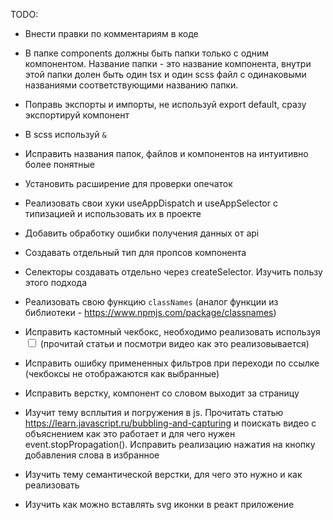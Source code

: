 TODO: 

- Внести правки по комментариям в коде 
- В папке components должны быть папки только с одним компонентом. Название папки - это название компонента, внутри этой папки долен быть один tsx и один scss файл с одинаковыми названиями соответствующими названию папки. 
- Поправь экспорты и импорты, не используй export default, сразу экспортируй компонент 
- В scss используй `&`
- Исправить названия папок, файлов и компонентов на интуитивно более понятные
- Установить расширение для проверки опечаток
- Реализовать свои хуки useAppDispatch и useAppSelector с типизацией и использовать их в проекте
- Добавить обработку ошибки получения данных от api 
- Создавать отдельный тип для пропсов компонента
- Селекторы создавать отдельно через createSelector. Изучить пользу этого подхода
- Реализовать свою функцию `classNames` (аналог функции из библиотеки - https://www.npmjs.com/package/classnames)


- Исправить кастомный чекбокс, необходимо реализовать используя <input type="checkbox" /> (прочитай статьи и посмотри видео как это реализовывается)
- Исправить ошибку примененных фильтров при переходи по ссылке (чекбоксы не отображаются как выбранные)
- Исправить верстку, компонент со словом выходит за страницу


- Изучит тему всплытия и погружения в js. Прочитать статью https://learn.javascript.ru/bubbling-and-capturing и поискать видео с объяснением как это работает и для чего нужен event.stopPropagation(). Исправить реализацию нажатия на кнопку добавления слова в избранное
- Изучить тему семантической верстки, для чего это нужно и как реализовать 
- Изучить как можно вставлять svg иконки в реакт приложение 
